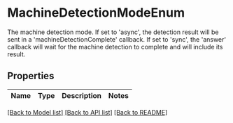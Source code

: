 # MachineDetectionModeEnum

The machine detection mode. If set to 'async', the detection result will be sent in a 'machineDetectionComplete' callback. If set to 'sync', the 'answer' callback will wait for the machine detection to complete and will include its result.

## Properties

Name | Type | Description | Notes
------------ | ------------- | ------------- | -------------

[[Back to Model list]](../README.md#documentation-for-models) [[Back to API list]](../README.md#documentation-for-api-endpoints) [[Back to README]](../README.md)



